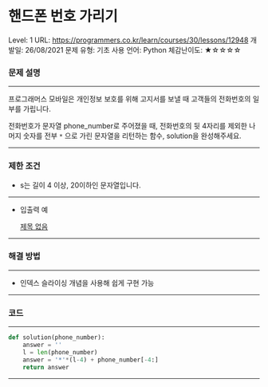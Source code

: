 # 핸드폰 번호 가리기

Level: 1
URL: https://programmers.co.kr/learn/courses/30/lessons/12948
개발일: 26/08/2021
문제 유형: 기초
사용 언어: Python
체감난이도: ★☆☆☆☆

### 문제 설명

---

프로그래머스 모바일은 개인정보 보호를 위해 고지서를 보낼 때 고객들의 전화번호의 일부를 가립니다.

전화번호가 문자열 phone_number로 주어졌을 때, 전화번호의 뒷 4자리를 제외한 나머지 숫자를 전부 `*` 으로 가린 문자열을 리턴하는 함수, solution을 완성해주세요.

---

### 제한 조건

- s는 길이 4 이상, 20이하인 문자열입니다.

---

- 입출력 예

    [제목 없음](%E1%84%92%E1%85%A2%E1%86%AB%E1%84%83%E1%85%B3%E1%84%91%E1%85%A9%E1%86%AB%20%E1%84%87%E1%85%A5%E1%86%AB%E1%84%92%E1%85%A9%20%E1%84%80%E1%85%A1%E1%84%85%E1%85%B5%E1%84%80%E1%85%B5%2009a02b71f7904039a03e49a4ee13859f/%E1%84%8C%E1%85%A6%E1%84%86%E1%85%A9%E1%86%A8%20%E1%84%8B%E1%85%A5%E1%86%B9%E1%84%82%E1%85%B3%E1%86%AB%20%E1%84%83%E1%85%A6%E1%84%8B%E1%85%B5%E1%84%90%E1%85%A5%E1%84%87%E1%85%A6%E1%84%8B%E1%85%B5%E1%84%89%E1%85%B3%20d6f9a110d9d04f78b3b9790291d5b016.csv)

---

### 해결 방법

---

- 인덱스 슬라이싱 개념을 사용해 쉽게 구현 가능

---

### 코드

---

```python
def solution(phone_number):
    answer = ''
    l = len(phone_number)
    answer = '*'*(l-4) + phone_number[-4:]
    return answer
```

---